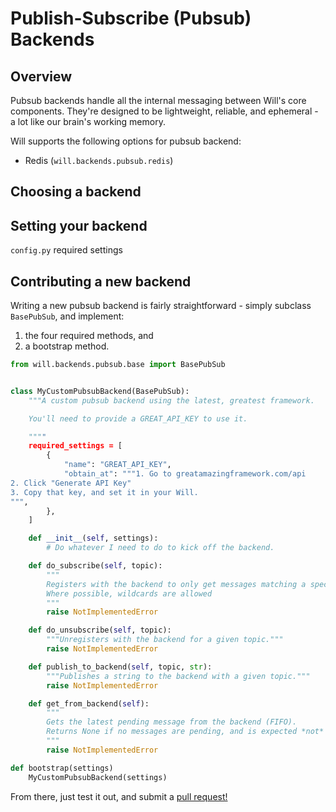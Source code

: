 # Publish-Subscribe (Pubsub) Backends

## Overview
Pubsub backends handle all the internal messaging between Will's core components.  They're designed to be lightweight, reliable, and ephemeral - a lot like our brain's working memory.

Will supports the following options for pubsub backend:

- Redis (`will.backends.pubsub.redis`)

## Choosing a backend

## Setting your backend

`config.py`
required settings

## Contributing a new backend

Writing a new pubsub backend is fairly straightforward - simply subclass `BasePubSub`, and implement:

1) the four required methods, and
2) a bootstrap method.

```python
from will.backends.pubsub.base import BasePubSub


class MyCustomPubsubBackend(BasePubSub):
    """A custom pubsub backend using the latest, greatest framework.

    You'll need to provide a GREAT_API_KEY to use it.

    """"
    required_settings = [
        {
            "name": "GREAT_API_KEY",
            "obtain_at": """1. Go to greatamazingframework.com/api
2. Click "Generate API Key"
3. Copy that key, and set it in your Will.
""",
        },
    ]

    def __init__(self, settings):
        # Do whatever I need to do to kick off the backend.

    def do_subscribe(self, topic):
        """
        Registers with the backend to only get messages matching a specific topic.
        Where possible, wildcards are allowed
        """
        raise NotImplementedError

    def do_unsubscribe(self, topic):
        """Unregisters with the backend for a given topic."""
        raise NotImplementedError

    def publish_to_backend(self, topic, str):
        """Publishes a string to the backend with a given topic."""
        raise NotImplementedError

    def get_from_backend(self):
        """
        Gets the latest pending message from the backend (FIFO).
        Returns None if no messages are pending, and is expected *not* to be blocking.
        """
        raise NotImplementedError

def bootstrap(settings)
    MyCustomPubsubBackend(settings)

```

From there, just test it out, and submit a [pull request!](https://github.com/skoczen/will/pulls)
